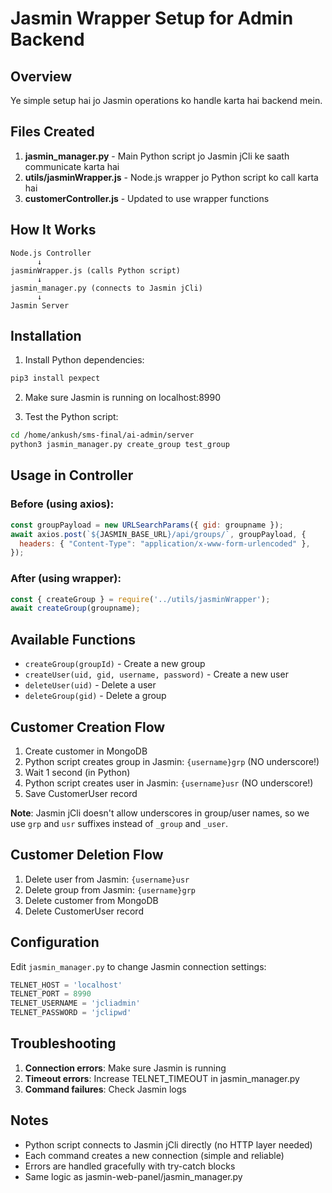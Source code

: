 # Jasmin Wrapper Setup for Admin Backend

## Overview
Ye simple setup hai jo Jasmin operations ko handle karta hai backend mein.

## Files Created

1. **jasmin_manager.py** - Main Python script jo Jasmin jCli ke saath communicate karta hai
2. **utils/jasminWrapper.js** - Node.js wrapper jo Python script ko call karta hai
3. **customerController.js** - Updated to use wrapper functions

## How It Works

```
Node.js Controller
      ↓
jasminWrapper.js (calls Python script)
      ↓
jasmin_manager.py (connects to Jasmin jCli)
      ↓
Jasmin Server
```

## Installation

1. Install Python dependencies:
```bash
pip3 install pexpect
```

2. Make sure Jasmin is running on localhost:8990

3. Test the Python script:
```bash
cd /home/ankush/sms-final/ai-admin/server
python3 jasmin_manager.py create_group test_group
```

## Usage in Controller

### Before (using axios):
```javascript
const groupPayload = new URLSearchParams({ gid: groupname });
await axios.post(`${JASMIN_BASE_URL}/api/groups/`, groupPayload, {
  headers: { "Content-Type": "application/x-www-form-urlencoded" },
});
```

### After (using wrapper):
```javascript
const { createGroup } = require('../utils/jasminWrapper');
await createGroup(groupname);
```

## Available Functions

- `createGroup(groupId)` - Create a new group
- `createUser(uid, gid, username, password)` - Create a new user
- `deleteUser(uid)` - Delete a user
- `deleteGroup(gid)` - Delete a group

## Customer Creation Flow

1. Create customer in MongoDB
2. Python script creates group in Jasmin: `{username}grp` (NO underscore!)
3. Wait 1 second (in Python)
4. Python script creates user in Jasmin: `{username}usr` (NO underscore!)
5. Save CustomerUser record

**Note**: Jasmin jCli doesn't allow underscores in group/user names, so we use `grp` and `usr` suffixes instead of `_group` and `_user`.

## Customer Deletion Flow

1. Delete user from Jasmin: `{username}usr`
2. Delete group from Jasmin: `{username}grp`
3. Delete customer from MongoDB
4. Delete CustomerUser record

## Configuration

Edit `jasmin_manager.py` to change Jasmin connection settings:
```python
TELNET_HOST = 'localhost'
TELNET_PORT = 8990
TELNET_USERNAME = 'jcliadmin'
TELNET_PASSWORD = 'jclipwd'
```

## Troubleshooting

1. **Connection errors**: Make sure Jasmin is running
2. **Timeout errors**: Increase TELNET_TIMEOUT in jasmin_manager.py
3. **Command failures**: Check Jasmin logs

## Notes

- Python script connects to Jasmin jCli directly (no HTTP layer needed)
- Each command creates a new connection (simple and reliable)
- Errors are handled gracefully with try-catch blocks
- Same logic as jasmin-web-panel/jasmin_manager.py

